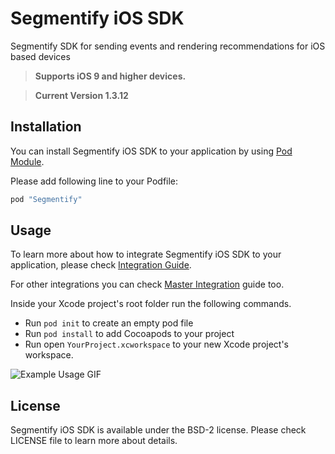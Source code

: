 # Segmentify iOS SDK
Segmentify  SDK for sending events and rendering recommendations for iOS based devices

> **Supports iOS 9 and higher devices.**

> **Current Version 1.3.12**


## Installation

You can install Segmentify iOS SDK to your application by using [Pod Module](https://cocoapods.org/?q=segmentify).

Please add following line to your Podfile:

```ruby
pod "Segmentify"
```

## Usage

To learn more about how to integrate Segmentify iOS SDK to your application, please check [Integration Guide](https://www.segmentify.com/dev/integration_ios/).

For other integrations you can check [Master Integration](https://www.segmentify.com/dev/) guide too.

Inside your Xcode project's root folder run the following commands.
 
- Run ```pod init``` to create an empty pod file
- Run ```pod install``` to add Cocoapods to your project
- Run open ```YourProject.xcworkspace``` to your new Xcode project's workspace.

![Example Usage GIF](https://media.giphy.com/media/l4pTc1UzXiMIz58OY/giphy.gif)


## License

Segmentify iOS SDK is available under the BSD-2 license.
Please check LICENSE file to learn more about details.

